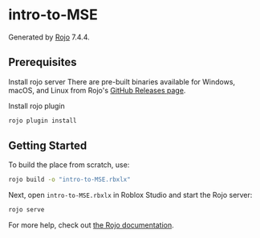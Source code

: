 # intro-to-MSE
Generated by [Rojo](https://github.com/rojo-rbx/rojo) 7.4.4.

## Prerequisites
Install rojo server
There are pre-built binaries available for Windows, macOS, and Linux from Rojo's [GitHub Releases page](https://github.com/rojo-rbx/rojo/releases).

Install rojo plugin
```bash
rojo plugin install
```

## Getting Started
To build the place from scratch, use:

```bash
rojo build -o "intro-to-MSE.rbxlx"
```

Next, open `intro-to-MSE.rbxlx` in Roblox Studio and start the Rojo server:

```bash
rojo serve
```

For more help, check out [the Rojo documentation](https://rojo.space/docs).
